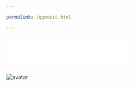 ```yaml
---

permalink: /qqmusic.html

---
```


<iframe frameborder="no" border="0" marginwidth="0" marginheight="0" width=330 height=86 src="//aqqmusic.tc.qq.com/amobile.music.tc.qq.com/C400001Hp44V3pCQ53.m4a?guid=6158964928&vkey=FD9BB46E838BBA0D180CF7DF9FC82FC2DF0EB1AA94C1C423CA9D7A41BB5ACEA70CC15BF1B1E8D06B0FE025B7F7F014496081B2FFFEA08C98&uin=0&fromtag=38"></iframe>

![avatar](https://note.youdao.com/yws/api/personal/file/WEB69c60d6bb103f646c40262f8cd4cfacd?method=download&shareKey=f388eda8c2b819be50fc9298fd6a8903&inline=true)
